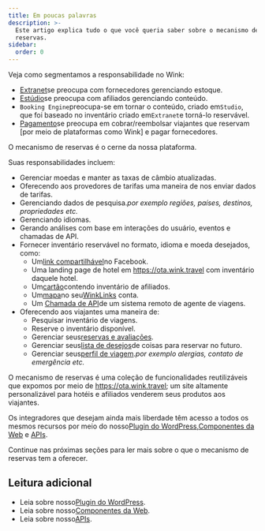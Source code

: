```yaml
---
title: Em poucas palavras
description: >-
  Este artigo explica tudo o que você queria saber sobre o mecanismo de
  reservas.
sidebar:
  order: 0
---
```

Veja como segmentamos a responsabilidade no Wink:

* [Extranet](/extranet/what-is-extranet)se preocupa com fornecedores gerenciando estoque.
* [Estúdio](/studio/what-is-studio)se preocupa com afiliados gerenciando conteúdo.
* `Booking Engine`preocupa-se em tornar o conteúdo, criado em`Studio`, que foi baseado no inventário criado em`Extranet`e torná-lo reservável.
* [Pagamento](/payment/what-is-trip-pay)se preocupa em cobrar/reembolsar viajantes que reservam \[por meio de plataformas como Wink] e pagar fornecedores.

O mecanismo de reservas é o cerne da nossa plataforma.

Suas responsabilidades incluem:

* Gerenciar moedas e manter as taxas de câmbio atualizadas.
* Oferecendo aos provedores de tarifas uma maneira de nos enviar dados de tarifas.
* Gerenciando dados de pesquisa.*por exemplo regiões, países, destinos, propriedades etc.*
* Gerenciando idiomas.
* Gerando análises com base em interações do usuário, eventos e chamadas de API.
* Fornecer inventário reservável no formato, idioma e moeda desejados, como:
  * Um[link compartilhável](/studio/shareable-links)no Facebook.
  * Uma landing page de hotel em https://ota.wink.travel com inventário daquele hotel.
  * Um[cartão](/studio/cards)contendo inventário de afiliados.
  * Um[mapa](/studio/maps)no seu[WinkLinks](/link-manager/wink-links) conta.
  * Um [Chamada de API](/developers/apis)de um sistema remoto de agente de viagens.
* Oferecendo aos viajantes uma maneira de:
  * Pesquisar inventário de viagens.
  * Reserve o inventário disponível.
  * Gerenciar seus[reservas e avaliações](/booking-engine/bookings).
  * Gerenciar seus[lista de desejos](/booking-engine/bucket-list)de coisas para reservar no futuro.
  * Gerenciar seus[perfil de viagem](/booking-engine/travel-preferences).*por exemplo alergias, contato de emergência etc.*

O mecanismo de reservas é uma coleção de funcionalidades reutilizáveis que expomos por meio de https://ota.wink.travel; um site altamente personalizável para hotéis e afiliados venderem seus produtos aos viajantes.

Os integradores que desejam ainda mais liberdade têm acesso a todos os mesmos recursos por meio do nosso[Plugin do WordPress](/developers/wordpress/),[Componentes da Web](/developers/web-components) e [APIs](/developers/apis).

Continue nas próximas seções para ler mais sobre o que o mecanismo de reservas tem a oferecer.

## Leitura adicional

* Leia sobre nosso[Plugin do WordPress](/developers/wordpress/).
* Leia sobre nosso[Componentes da Web](/developers/web-components).
* Leia sobre nosso[APIs](/developers/apis).

